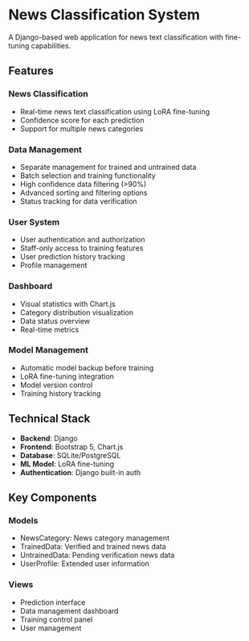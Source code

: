 # News Classification System

A Django-based web application for news text classification with fine-tuning capabilities.

## Features

### News Classification
- Real-time news text classification using LoRA fine-tuning
- Confidence score for each prediction
- Support for multiple news categories

### Data Management
- Separate management for trained and untrained data
- Batch selection and training functionality
- High confidence data filtering (>90%)
- Advanced sorting and filtering options
- Status tracking for data verification

### User System
- User authentication and authorization
- Staff-only access to training features
- User prediction history tracking
- Profile management

### Dashboard
- Visual statistics with Chart.js
- Category distribution visualization
- Data status overview
- Real-time metrics

### Model Management
- Automatic model backup before training
- LoRA fine-tuning integration
- Model version control
- Training history tracking

## Technical Stack

- **Backend**: Django
- **Frontend**: Bootstrap 5, Chart.js
- **Database**: SQLite/PostgreSQL
- **ML Model**: LoRA fine-tuning
- **Authentication**: Django built-in auth

## Key Components

### Models
- NewsCategory: News category management
- TrainedData: Verified and trained news data
- UntrainedData: Pending verification news data
- UserProfile: Extended user information

### Views
- Prediction interface
- Data management dashboard
- Training control panel
- User management
